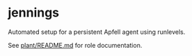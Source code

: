 # jennings

Automated setup for a persistent Apfell agent using runlevels.

See [plant/README.md](plant/README.md) for role documentation.